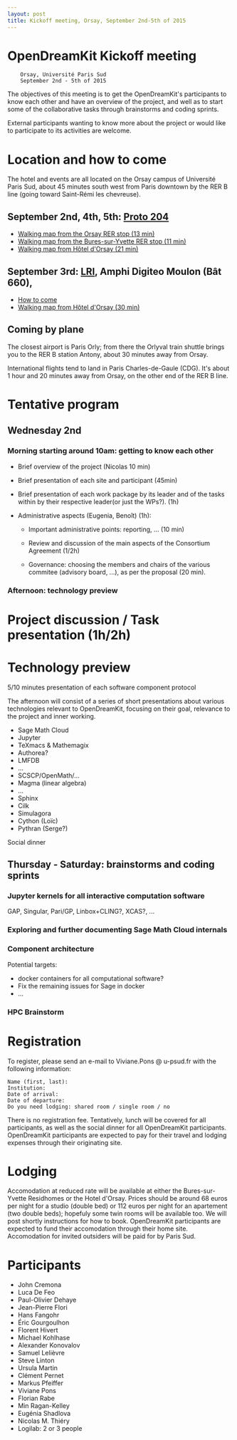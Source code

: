 ```yaml
---
layout: post
title: Kickoff meeting, Orsay, September 2nd-5th of 2015
---
```


OpenDreamKit Kickoff meeting
============================

        Orsay, Université Paris Sud
        September 2nd - 5th of 2015

The objectives of this meeting is to get the OpenDreamKit's
participants to know each other and have an overview of the project,
and well as to start some of the collaborative tasks through
brainstorms and coding sprints.

External participants wanting to know more about the project or would
like to participate to its activities are welcome.

# Location and how to come

The hotel and events are all located on the Orsay campus of Université
Paris Sud, about 45 minutes south west from Paris downtown by the RER
B line (going toward Saint-Rémi les chevreuse).

## September 2nd, 4th, 5th: [Proto 204](http://proto204.co/)

  - [Walking map from the Orsay RER stop (13 min)](https://www.google.fr/maps/dir/Orsay+-+Ville/PROTO204,+204+Rue+Andr%C3%A9+Amp%C3%A8re,+91440+Bures-sur-Yvette/@48.6994832,2.171407,16z/data=!3m1!4b1!4m14!4m13!1m5!1m1!1s0x47e5d6026cc43415:0x95f18b73f1152368!2m2!1d2.182191!2d48.697694!1m5!1m1!1s0x47e67f55dfd7bf2d:0x971655d14b276c4f!2m2!1d2.1698481!2d48.7000976!3e2)
  - [Walking map from the Bures-sur-Yvette RER stop (11 min)](https://www.google.fr/maps/dir/48.6959491,2.1630839/PROTO204,+204+Rue+Andr%C3%A9+Amp%C3%A8re,+91440+Bures-sur-Yvette/@48.6977003,2.1614573,16z/data=!4m9!4m8!1m0!1m5!1m1!1s0x47e67f55dfd7bf2d:0x971655d14b276c4f!2m2!1d2.1698481!2d48.7000976!3e2)
  - [Walking map from Hôtel d'Orsay (21 min)](https://www.google.fr/maps/dir/H%C3%B4tel+d%27Orsay,+Rue+Fran%C3%A7ois+Leroux,+Orsay/PROTO204,+204+Rue+Andr%C3%A9+Amp%C3%A8re,+91440+Bures-sur-Yvette/@48.7016366,2.170123,15z/data=!3m1!4b1!4m14!4m13!1m5!1m1!1s0x47e678a5c5526d99:0x890b8f1a0f32a82!2m2!1d2.1888359!2d48.7040668!1m5!1m1!1s0x47e67f55dfd7bf2d:0x971655d14b276c4f!2m2!1d2.1698481!2d48.7000976!3e2)

## September 3rd: [LRI](http://www.lri.fr), Amphi Digiteo Moulon (Bât 660),

  - [How to come](https://www.lri.fr/info.pratiques_en.php)
  - [Walking map from Hôtel d'Orsay (30 min)](https://www.google.fr/maps/dir/H%C3%B4tel+d%27Orsay,+2+Rue+Fran%C3%A7ois+Leroux,+91400+Orsay/Laboratoire+de+Recherche+en+Informatique,+B%C3%A2t+650,+Rue+Noetzlin,+91190+Gif-sur-Yvette/@48.7082891,2.1692708,15z/data=!3m1!4b1!4m14!4m13!1m5!1m1!1s0x47e678a5c5526d99:0x890b8f1a0f32a82!2m2!1d2.1888359!2d48.7040668!1m5!1m1!1s0x47e67f4ee0ba7d8b:0x566a06a0cd1acf1d!2m2!1d2.1682591!2d48.7124995!3e2)

## Coming by plane

The closest airport is Paris Orly; from there the Orlyval train
shuttle brings you to the RER B station Antony, about 30 minutes away
from Orsay.

International flights tend to land in Paris Charles-de-Gaule
(CDG). It's about 1 hour and 20 minutes away from Orsay, on the other
end of the RER B line.

# Tentative program

## Wednesday 2nd

### Morning starting around 10am: getting to know each other

- Brief overview of the project (Nicolas 10 min)

- Brief presentation of each site and participant (45min)

- Brief presentation of each work package by its leader and of the
  tasks within by their respective leader(or just the WPs?). (1h)

- Administrative aspects (Eugenia, Benoît) (1h):

  - Important administrative points: reporting, ... (10 min)

  - Review and discussion of the main aspects of the Consortium
    Agreement (1/2h)

  - Governance: choosing the members and chairs of the various
    commitee (advisory board, ...), as per the proposal (20 min).

### Afternoon: technology preview

# Project discussion / Task presentation (1h/2h)

# Technology preview

5/10 minutes presentation of each software component protocol

The afternoon will consist of a series of short presentations about
various technologies relevant to OpenDreamKit, focusing on their goal,
relevance to the project and inner working.

- Sage Math Cloud
- Jupyter
- TeXmacs & Mathemagix
- Authorea?
- LMFDB
- ...
- SCSCP/OpenMath/...
- Magma (linear algebra)
- ...
- Sphinx
- Cilk
- Simulagora
- Cython (Loïc)
- Pythran (Serge?)

Social dinner

## Thursday - Saturday: brainstorms and coding sprints

### Jupyter kernels for all interactive computation software

GAP, Singular, Pari/GP, Linbox+CLING?, XCAS?, ...

### Exploring and further documenting Sage Math Cloud internals

### Component architecture

Potential targets:
- docker containers for all computational software?
- Fix the remaining issues for Sage in docker
- ...

### HPC Brainstorm

# Registration

To register, please send an e-mail to Viviane.Pons @ u-psud.fr with
the following information:

    Name (first, last):
    Institution:
    Date of arrival:
    Date of departure:
    Do you need lodging: shared room / single room / no

There is no registration fee. Tentatively, lunch will be covered for
all participants, as well as the social dinner for all OpenDreamKit
participants. OpenDreamKit participants are expected to pay for their
travel and lodging expenses through their originating site.

# Lodging

Accomodation at reduced rate will be available at either the
Bures-sur-Yvette Residhomes or the Hotel d'Orsay. Prices should be
around 68 euros per night for a studio (double bed) or 112 euros per
night for an apartement (two double beds); hopefuly some twin rooms
will be available too. We will post shortly instructions for how to
book. OpenDreamKit participants are expected to fund their
accomodation through their home site. Accomodation for invited
outsiders will be paid for by Paris Sud.

# Participants

<!-- add institution !-->

- John Cremona
- Luca De Feo
- Paul-Olivier Dehaye
- Jean-Pierre Flori
- Hans Fangohr
- Éric Gourgoulhon
- Florent Hivert
- Michael Kohlhase
- Alexander Konovalov
- Samuel Lelièvre
- Steve Linton
- Ursula Martin
- Clément Pernet
- Markus Pfeiffer
- Viviane Pons
- Florian Rabe
- Min Ragan-Kelley
- Eugénia Shadlova
- Nicolas M. Thiéry
- Logilab: 2 or 3 people
